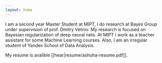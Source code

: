 ```yaml
---
layout: home
---
```


I am a second year Master Student at MIPT, I do research at Bayes Group under supervision of prof.
Dmitry Vetrov. My research is focused on Bayesian regularization of deep neural nets. At MIPT I work
as a teacher assistant for some Machine Learning courses. Also, I am an irregular student of Yandex
School of Data Analysis.

My resume is avalible [[hear|resume/ashuha-resume.pdf]].
